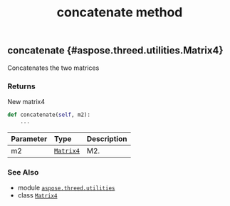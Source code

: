 ﻿---
title: concatenate method
second_title: Aspose.3D for Python via .NET API References
description: 
type: docs
weight: 20
url: /aspose.threed.utilities/matrix4/concatenate/
is_root: false
---

## concatenate {#aspose.threed.utilities.Matrix4}

Concatenates the two matrices


### Returns 


New matrix4


```python
def concatenate(self, m2):
    ...
```


| Parameter | Type | Description |
| :- | :- | :- |
| m2 | [`Matrix4`](/3d/python-net/aspose.threed.utilities/matrix4) | M2. |



### See Also
* module [`aspose.threed.utilities`](../../)
* class [`Matrix4`](/3d/python-net/aspose.threed.utilities/matrix4)
